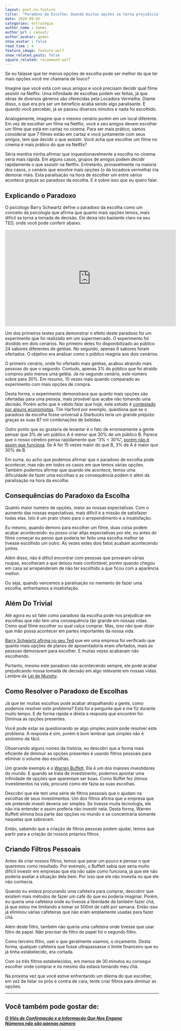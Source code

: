 ```yaml
---
layout: post-no-feature
title:  "Paradoxo da Escolha: Quando muitas opções se torna prejudicial"
date: 2020-09-02
categories: estratégia
author_name : Gomes
author_url : /about/
author_avatar: gomes
show_avatar : false
read_time : 4
feature_image: feature-wolf
show_related_posts: false
square_related: recommend-wolf
---
```


Se eu falasse que ter menos opções de escolha pode ser melhor do que ter mais opções você me chamaria de louco? 

Imagine que você está com seus amigos e você precisam decidir qual filme assistir na Netflix.  Uma infinidade de escolhas podem ser feitas, já que obras de diversos gêneros são oferecidas pela Locadora Vermelha. Diante disso, o que era pra ser um benefício acaba sendo algo paralisante. E quando você perceber, já se passou diversos minutos e nada foi escolhido. 

Analogamente, imagine que o mesmo cenário porém em um local diferente. Em vez de escolher um filme na Netflix, você e seu amigos devem escolher um filme que está em cartaz no cinema.    Para ser mais prático, vamos considerar que 7 filmes estão em cartaz e você juntamente com seus amigos, tem que decidir o que assistir. Você acha que escolher um filme no cinema é mais prático do que na Netflix? 

Séria mentira minha afirmar que inquestionavelmente a escolha no cinema seria mais rápida. Em alguns casos, grupos de amigos podem decidir rapidamente o que assistir na Netflix. Entretanto, provavelmente na maioria dos casos, o cenário que envolve mais opções (o da locadora vermelha) iria demorar mais. Esta paralisação na hora de escolher um entre vários acontece graças ao paradoxo da escolha. E é sobre isso que eu quero falar.

## Explicando o Paradoxo

O psicólogo Barry Schwartz define o paradoxo da escolha como um conceito da psicologia que afirma que quanto mais opções temos, mais difícil se torna a tomada de decisão. Ele deixa isto bastante claro na seu TED, onde você pode conferir abaixo. 

<iframe width="560" height="315" src="https://www.youtube.com/embed/VO6XEQIsCoM" frameborder="0" allow="accelerometer; autoplay; encrypted-media; gyroscope; picture-in-picture" allowfullscreen></iframe>  
  
Um dos primeiros testes para demonstrar o efeito deste paradoxo foi um experimento que foi realizado em um supermercado. O experimento foi dividido em dois cenários. No primeiro deles foi disponibilizado ao público 24 sabores diferentes de geléias. No segundo, apenas 6 sabores foram ofertados. O objetivo era analisar como o público reagiria aos dois cenários. 

O primeiro cenário, onde foi ofertado mais geléias, acabou atraindo mais pessoas do que o segundo. Contudo, apenas 3% do público que foi atraído comprou pelo menos uma geléia. Já no segundo cenário, este número sobre para 30%. Em resumo, 10 vezes mais quando comparado ao experimento com mais opções de compra. 

Desta forma, o experimento demonstrava que quanto mais opções são ofertadas para uma pessoa, mais provável que acabe não tomando uma decisão. Porém acho que é válido falar que hoje, este estudo é [contestado por alguns economistas](https://www.theatlantic.com/business/archive/2013/08/more-is-more-why-the-paradox-of-choice-might-be-a-myth/278658). Tim Harford por exemplo, questiona que se o paradoxo da escolha fosse universal a Starbucks teria um grande prejuízo graças as suas 87 mil combinações de bebidas. 

Outro ponto que eu gostaria de levantar é o fato de erroneamente a gente pensar que 3% de um público A é menor que 30% de um público B. Parece que o nosso cérebro pensa rapidamente que “3% < 30%”, [porém não é assim que funciona](https://quebrandoocaminho.com/numeros). Se A for 15 vezes maior do que B, 3% de A é maior que 30% de B.  

Em suma, eu acho que podemos afirmar que o paradoxo de escolha pode acontecer, mas não em todos os casos em que temos várias opções. Também podemos afirmar que quando ele acontece, temos uma dificuldade de fazer uma escolhas e as consequência podem ir além da paralisação na hora da escolha.

## Consequências do Paradoxo da Escolha

Quanto maior numero de opções, maior as nossas expectativas. Com o aumento das nossas expectativas, mais difícil é a missão de satisfazer todas elas. Isto é um prato cheio para o arrependimento e a insatisfação.

Eu mesmo, quando demoro para escolher um filme, duas coisa podem  acabar acontecendo: eu posso criar altas expectativas por ele, ou antes do filme começar eu penso que poderia ter feito uma escolha melhor se tivesse escolhido um outro. As vezes estes dois fatos acabam acontecendo juntos. 

Além disso, não é difícil encontrar com pessoas que provaram várias roupas, escolheram a que deixou mais confortável, porém quando chegou em casa se arrependeram de não ter escolhido a que ficou com a aparência melhor. 

Ou seja, quando vencemos a paralisação no memento de fazer uma escolha, enfrentamos a insatisfação. 

## Além Do Trivial 

Até agora eu só falei como paradoxo da escolha pode nos prejudicar em escolhas que não tem uma consequência tão grande em nossas vidas. Como qual filme escolher ou qual calça comprar. Mas, isso não quer dizer que mão possa acontecer em partes importantes da nossa vida. 

[Barry Schwartz afirma no seu Ted](https://www.ted.com/talks/barry_schwartz_the_paradox_of_choice#t-1160921) que em uma empresa foi verificado que quanto mais opções de planos de aposentadoria eram ofertados, mais as pessoas demoravam para escolher. E muitas vezes acabavam não escolhendo.

Portanto, mesmo este paradoxo não acontecendo sempre, ele pode acabar prejudicando nossa tomada de decisão em algo relevante em nossas vidas. Lembre da [Lei de Murphy](https://pt.wikipedia.org/wiki/Lei_de_Murphy).

## Como Resolver o Paradoxo de Escolhas

Já que ter muitas escolhas pode acabar atrapalhando a gente, como podemos resolver este problema? Esta foi a pergunta que e me fiz durante muito tempo. E de forma rápida e direta a resposta que encontrei foi: Diminua as opções presentes. 

Você pode estar se questionando se algo simples assim pode resolver este problema. A resposta é sim, porém é bom lembrar que simples não é sinônimo de fácil. 

Observando alguns nomes da história, eu descobri que a forma mais eficiente de diminuir as opções presentes é usando filtros pessoais para eliminar o volume das escolhas. 

Um grande exemplo é o [Warren Buffett](https://pt.wikipedia.org/wiki/Warren_Buffett). Ele é um dos maiores investidores do mundo. E quando se trata de investimento, podemos apontar uma infinidade de opções que aparentam ser boas. Como Buffet fez ótimos investimentos na vida, procurei como ele fazia as suas escolhas.

Descobri que ele tem uma série de filtros pessoais que o ajudam na escolhas de seus investimentos. Um dos filtros afirma que a empresa que ele pretende investi deveria ser simples. Se tivesse muita tecnologia, ele não iria entender e assim preferia não investir nela. Desta forma, Warren Buffett elimina boa parte das opções no mundo e se concentraria somente naquelas que sobravam. 

Então, sabendo que a criação de filtros pessoas podem ajudar, temos que partir para a criação do nossos próprios filtros.

## Criando Filtros Pessoais

Antes de criar nossos filtros, temos que parar um pouco e pensar o que queremos como resultado. Por exemplo, o Buffett sabia que seria muito difícil investir em empresas que ela não sabe como funciona, já que ele não poderia avaliar a situação dela bem. Por isso que ele não investia no que ele não conhecia. 

Quando eu estava procurando uma cafeteira para comprar, descobrir que existem mais métodos de fazer um café do que eu poderia imaginar. Porém, eu queria uma cafeteira onde eu tivesse a liberdade de também fazer chá, já que estou me limitando a tomar só 500ml de café por semana. Então isso já eliminou várias cafeteiras que não eram amplamente usadas para fazer chá. 

Além deste filtro, também não queria uma cafeteira onde tivesse que usar filtro de papel. Não precisar de filtro de papel foi o segundo filtro.

Como terceiro filtro, usei o que geralmente usamos, o orçamento. Desta forma, qualquer cafeteira que fosse ultrapassasse o limite financeiro que eu já tinha estabelecido, era cortada. 

Com os três filtros estabelecidos, em menos de 30 minutos eu consegui escolher onde comprar e no mesmo dia estava tomando meu chá.

Na próxima vez que você estive enfrentando um dilema do que escolher, em vez de listar os prós e contra de cara, tente criar filtros para diminuir as opções.

---

## Você também pode gostar de:
***[O Viés de Confirmação e a Informação Que Nos Engana](https://quebrandoocaminho.com/vies-confirmacao)***  
***[Números não são apenas número](https://quebrandoocaminho.com/numeros)***

